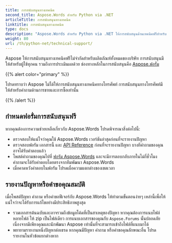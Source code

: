 ```yaml
---
title: การสนับสนุนทางเทคนิค
second_title: Aspose.Words สำหรับ Python via .NET
articleTitle: การสนับสนุนทางเทคนิค
linktitle: การสนับสนุนทางเทคนิค
type: docs
description: "Aspose.Words สำหรับ Python via .NET ให้การสนับสนุนด้านเทคนิคฟรีสำหรับผู้ใช้ทุกคน โปรดรายงานคำถาม ปัญหา หรือคำขอคุณสมบัติของคุณโดยใช้ฟอรัมการสนับสนุน Aspose Free"
weight: 80
url: /th/python-net/technical-support/
---
```


Aspose ให้การสนับสนุนทางเทคนิคฟรีไม่จำกัดสำหรับผลิตภัณฑ์ทั้งหมดของบริษัท การสนับสนุนมีให้สำหรับผู้ใช้ทุกคน รวมถึงการประเมินผลด้วย ช่องทางหลักในการสนับสนุนคือ [Aspose.ฟอรั่ม](https://forum.aspose.com/c/words/8)

{{% alert color="primary" %}}

โปรดทราบว่า Aspose ไม่ได้ให้การสนับสนุนทางเทคนิคทางโทรศัพท์ การสนับสนุนทางโทรศัพท์มีให้สำหรับคำถามด้านการขายและการซื้อเท่านั้น

{{% /alert %}}

## กำหนดฟอรั่มการสนับสนุนฟรี

หากคุณต้องการความช่วยเหลือเกี่ยวกับ Aspose.Words โปรดพิจารณาสิ่งต่อไปนี้:

* ตรวจสอบให้แน่ใจว่าคุณใช้ Aspose.Words เวอร์ชันล่าสุดก่อนที่จะรายงานปัญหา
* ตรวจสอบฟอรัม เอกสารนี้ และ [API Reference](https://reference.aspose.com/words/python-net/) ก่อนที่จะรายงานปัญหา บางทีคำถามของคุณอาจได้รับคำตอบแล้ว
* โพสต์คำถามของคุณไปที่ [ฟอรัม Aspose.Words](https://forum.aspose.com/c/words/8) และจะมีการตอบกลับภายในไม่กี่ชั่วโมง คำถามจะได้รับคำตอบโดยตรงจากทีมพัฒนา Aspose.Words
* เมื่อคาดหวังคำตอบในฟอรัม โปรดเผื่อความแตกต่างของเขตเวลา

## รายงานปัญหาหรือคำขอคุณสมบัติ

เมื่อโพสต์ปัญหา คำถาม หรือคำขอฟีเจอร์กับ Aspose.Words ให้ทำตามขั้นตอนง่ายๆ เหล่านี้เพื่อให้แน่ใจว่าจะได้รับการแก้ไขอย่างมีประสิทธิภาพสูงสุด

* รวมเอกสารต้นฉบับและอาจรวมถึงข้อมูลโค้ดที่เป็นสาเหตุของปัญหา หากคุณต้องการแนบไฟล์หลายไฟล์ ให้ zip เป็นไฟล์เดียว การแนบเอกสารของคุณกับ `Aspose.Forums` นั้นปลอดภัย เนื่องจากมีเพียงคุณและนักพัฒนา Aspose เท่านั้นที่จะสามารถเข้าถึงไฟล์ที่แนบมาได้
* พยายามรายงานหนึ่งปัญหาต่อเธรด หากคุณมีปัญหา คำถาม หรือคำขอคุณลักษณะอื่น โปรดรายงานในหัวข้อแยกต่างหาก
